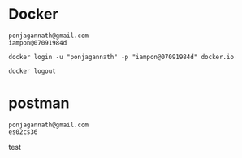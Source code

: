 # Docker

```
ponjagannath@gmail.com
iampon@07091984d

docker login -u "ponjagannath" -p "iampon@07091984d" docker.io

docker logout
```

# postman

```
ponjagannath@gmail.com
es02cs36
```

test
